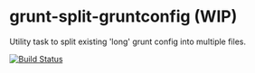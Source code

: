 grunt-split-gruntconfig (WIP)
=============================

Utility task to split existing 'long' grunt config into multiple files.

[![Build Status](https://travis-ci.org/rbarilani/grunt-split-gruntconfig.svg)](https://travis-ci.org/rbarilani/grunt-split-gruntconfig)

